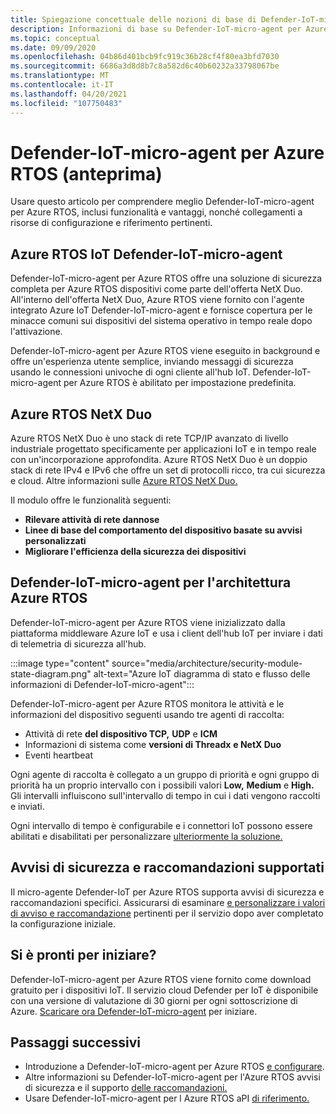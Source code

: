 ```yaml
---
title: Spiegazione concettuale delle nozioni di base di Defender-IoT-micro-agent per Azure RTOS
description: Informazioni di base su Defender-IoT-micro-agent per Azure RTOS e sul flusso di lavoro.
ms.topic: conceptual
ms.date: 09/09/2020
ms.openlocfilehash: 04b86d401bcb9fc919c36b28cf4f80ea3bfd7030
ms.sourcegitcommit: 6686a3d8d8b7c8a582d6c40b60232a33798067be
ms.translationtype: MT
ms.contentlocale: it-IT
ms.lasthandoff: 04/20/2021
ms.locfileid: "107750483"
---
```

# <a name="defender-iot-micro-agent-for-azure-rtos-preview"></a>Defender-IoT-micro-agent per Azure RTOS (anteprima)

Usare questo articolo per comprendere meglio Defender-IoT-micro-agent per Azure RTOS, inclusi funzionalità e vantaggi, nonché collegamenti a risorse di configurazione e riferimento pertinenti. 

## <a name="azure-rtos-iot-defender-iot-micro-agent"></a>Azure RTOS IoT Defender-IoT-micro-agent

Defender-IoT-micro-agent per Azure RTOS offre una soluzione di sicurezza completa per Azure RTOS dispositivi come parte dell'offerta NetX Duo. All'interno dell'offerta NetX Duo, Azure RTOS viene fornito con l'agente integrato Azure IoT Defender-IoT-micro-agent e fornisce copertura per le minacce comuni sui dispositivi del sistema operativo in tempo reale dopo l'attivazione.

Defender-IoT-micro-agent per Azure RTOS viene eseguito in background e offre un'esperienza utente semplice, inviando messaggi di sicurezza usando le connessioni univoche di ogni cliente all'hub IoT. Defender-IoT-micro-agent per Azure RTOS è abilitato per impostazione predefinita.  

## <a name="azure-rtos-netx-duo"></a>Azure RTOS NetX Duo

Azure RTOS NetX Duo è uno stack di rete TCP/IP avanzato di livello industriale progettato specificamente per applicazioni IoT e in tempo reale con un'incorporazione approfondita. Azure RTOS NetX Duo è un doppio stack di rete IPv4 e IPv6 che offre un set di protocolli ricco, tra cui sicurezza e cloud. Altre informazioni sulle [Azure RTOS NetX Duo.](/azure/rtos/netx-duo/)

Il modulo offre le funzionalità seguenti:

- **Rilevare attività di rete dannose**
- **Linee di base del comportamento del dispositivo basate su avvisi personalizzati**
- **Migliorare l'efficienza della sicurezza dei dispositivi**

## <a name="defender-iot-micro-agent-for-azure-rtos-architecture"></a>Defender-IoT-micro-agent per l'architettura Azure RTOS

Defender-IoT-micro-agent per Azure RTOS viene inizializzato dalla piattaforma middleware Azure IoT e usa i client dell'hub IoT per inviare i dati di telemetria di sicurezza all'hub.

:::image type="content" source="media/architecture/security-module-state-diagram.png" alt-text="Azure IoT diagramma di stato e flusso delle informazioni di Defender-IoT-micro-agent":::

Defender-IoT-micro-agent per Azure RTOS monitora le attività e le informazioni del dispositivo seguenti usando tre agenti di raccolta:
- Attività di rete **del dispositivo TCP,** **UDP** e **ICM**
- Informazioni di sistema come **versioni di Threadx** **e NetX Duo**
- Eventi heartbeat

Ogni agente di raccolta è collegato a un gruppo di priorità e ogni gruppo di priorità ha un proprio intervallo con i possibili valori **Low,** **Medium** e **High.** Gli intervalli influiscono sull'intervallo di tempo in cui i dati vengono raccolti e inviati.

Ogni intervallo di tempo è configurabile e i connettori IoT possono essere abilitati e disabilitati per personalizzare [ulteriormente la soluzione.](how-to-azure-rtos-security-module.md) 

## <a name="supported-security-alerts-and-recommendations"></a>Avvisi di sicurezza e raccomandazioni supportati

Il micro-agente Defender-IoT per Azure RTOS supporta avvisi di sicurezza e raccomandazioni specifici. Assicurarsi di esaminare [e personalizzare i valori di avviso e raccomandazione](concept-rtos-security-alerts-recommendations.md) pertinenti per il servizio dopo aver completato la configurazione iniziale.

## <a name="ready-to-begin"></a>Si è pronti per iniziare?

Defender-IoT-micro-agent per Azure RTOS viene fornito come download gratuito per i dispositivi IoT. Il servizio cloud Defender per IoT è disponibile con una versione di valutazione di 30 giorni per ogni sottoscrizione di Azure. [Scaricare ora Defender-IoT-micro-agent](https://github.com/azure-rtos/azure-iot-preview/releases) per iniziare. 

## <a name="next-steps"></a>Passaggi successivi

- Introduzione a Defender-IoT-micro-agent per Azure RTOS [e configurare](quickstart-azure-rtos-security-module.md).
- Altre informazioni su Defender-IoT-micro-agent per l'Azure RTOS avvisi di sicurezza e il supporto [delle raccomandazioni.](concept-rtos-security-alerts-recommendations.md) 
- Usare Defender-IoT-micro-agent per l Azure RTOS aPI [di riferimento.](azure-rtos-security-module-api.md)